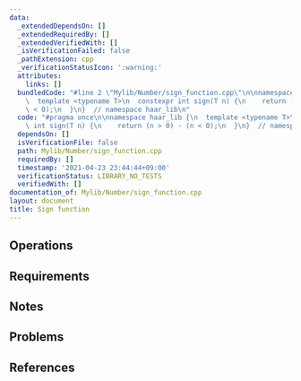 ```yaml
---
data:
  _extendedDependsOn: []
  _extendedRequiredBy: []
  _extendedVerifiedWith: []
  _isVerificationFailed: false
  _pathExtension: cpp
  _verificationStatusIcon: ':warning:'
  attributes:
    links: []
  bundledCode: "#line 2 \"Mylib/Number/sign_function.cpp\"\n\nnamespace haar_lib {\n\
    \  template <typename T>\n  constexpr int sign(T n) {\n    return (n > 0) - (n\
    \ < 0);\n  }\n}  // namespace haar_lib\n"
  code: "#pragma once\n\nnamespace haar_lib {\n  template <typename T>\n  constexpr\
    \ int sign(T n) {\n    return (n > 0) - (n < 0);\n  }\n}  // namespace haar_lib\n"
  dependsOn: []
  isVerificationFile: false
  path: Mylib/Number/sign_function.cpp
  requiredBy: []
  timestamp: '2021-04-23 23:44:44+09:00'
  verificationStatus: LIBRARY_NO_TESTS
  verifiedWith: []
documentation_of: Mylib/Number/sign_function.cpp
layout: document
title: Sign function
---
```


## Operations

## Requirements

## Notes

## Problems

## References

